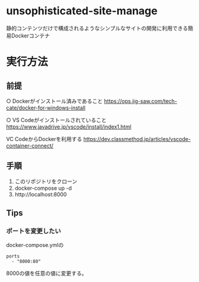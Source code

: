 # unsophisticated-site-manage
静的コンテンツだけで構成されるようなシンプルなサイトの開発に利用できる簡易Dockerコンテナ

# 実行方法

## 前提

○ Dockerがインストール済みであること
  https://ops.jig-saw.com/tech-cate/docker-for-windows-install

○ VS Codeがインストールされていること
  https://www.javadrive.jp/vscode/install/index1.html
  
  VC CodeからDockerを利用する
  https://dev.classmethod.jp/articles/vscode-container-connect/

## 手順

1. このリポジトリをクローン
2. docker-compose up -d
3. http://localhost:8000
   
## Tips

### ポートを変更したい

docker-compose.ymlの

```
ports
  - "8000:80"
```

8000の値を任意の値に変更する。